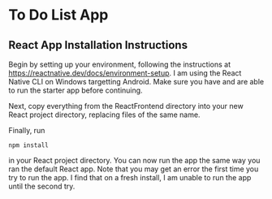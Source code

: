 # To Do List App

## React App Installation Instructions
Begin by setting up your environment, following the instructions at https://reactnative.dev/docs/environment-setup. I am using the React Native CLI on Windows targetting Android. Make sure you have and are able to run the starter app before continuing.

Next, copy everything from the ReactFrontend directory into your new React project directory, replacing files of the same name.

Finally, run
```
npm install
```
in your React project directory. You can now run the app the same way you ran the default React app. Note that you may get an error the first time you try to run the app. I find that on a fresh install, I am unable to run the app until the second try.